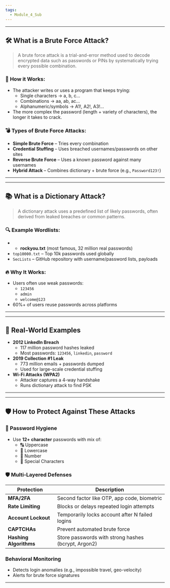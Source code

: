 ```yaml
---
tags:
  - Module_4_Sub
---
```

---
## 🛠️ **What is a Brute Force Attack?**
> A brute force attack is a trial-and-error method used to decode encrypted data such as passwords or PINs by systematically trying every possible combination.

### 🔎 **How it Works:**
- The attacker writes or uses a program that keeps trying:
	- Single characters → a, b, c...
	- Combinations → aa, ab, ac...
	- Alphanumeric/symbols → A1!, A2!, A3!...
- The more complex the password (length + variety of characters), the longer it takes to crack.

### 💣 **Types of Brute Force Attacks:**

- **Simple Brute Force** – Tries every combination
- **Credential Stuffing** – Uses breached usernames/passwords on other sites
- **Reverse Brute Force** – Uses a known password against many usernames
- **Hybrid Attack** – Combines dictionary + brute force (e.g., `Password123!`)

---


---
## 📚 **What is a Dictionary Attack?**
> A dictionary attack uses a predefined list of likely passwords, often derived from leaked breaches or common patterns.

### 🔍 **Example Wordlists:**

- - **rockyou.txt** (most famous, 32 million real passwords)
- `top10000.txt` – Top 10k passwords used globally
- `SecLists` – GitHub repository with username/password lists, payloads

### 🔥 **Why It Works:**

- Users often use weak passwords:
    - `123456`
    - `admin`
    - `welcome@123`
- 60%+ of users reuse passwords across platforms

---


---
## 🏁 **Real-World Examples**

- **2012 LinkedIn Breach**
    - 117 million password hashes leaked
    - Most passwords: `123456`, `linkedin`, `password`
- **2019 Collection #1 Leak**
    - 773 million emails + passwords dumped
    - Used for large-scale credential stuffing
- **Wi-Fi Attacks (WPA2)**
    - Attacker captures a 4-way handshake
    - Runs dictionary attack to find PSK

---


---
## 🛡️ **How to Protect Against These Attacks**
### 🔐 Password Hygiene
- Use **12+ character** passwords with mix of:
	- 🔠 Uppercase
	- 🔡 Lowercase
	- 🔢 Number
	- 🔣 Special Characters

### 🛡️ Multi-Layered Defenses
|Protection|Description|
|---|---|
|**MFA/2FA**|Second factor like OTP, app code, biometric|
|**Rate Limiting**|Blocks or delays repeated login attempts|
|**Account Lockout**|Temporarily locks account after N failed logins|
|**CAPTCHAs**|Prevent automated brute force|
|**Hashing Algorithms**|Store passwords with strong hashes (bcrypt, Argon2)|

### Behavioral Monitoring
- Detects login anomalies (e.g., impossible travel, geo-velocity)
- Alerts for brute force signatures

---
